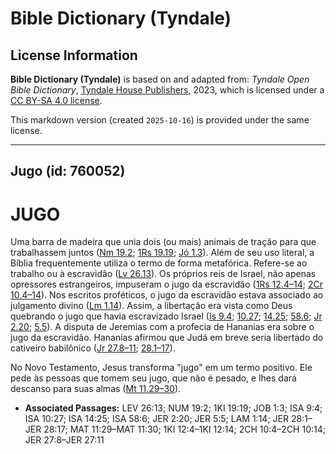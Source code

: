 # Bible Dictionary (Tyndale)

## License Information

**Bible Dictionary (Tyndale)** is based on and adapted from: _Tyndale Open Bible Dictionary_, [Tyndale House Publishers](https://tyndaleopenresources.com/), 2023, which is licensed under a [CC BY-SA 4.0 license](https://creativecommons.org/licenses/by-sa/4.0/legalcode.en).

This markdown version (created `2025-10-16`) is provided under the same license.



--------------------------------

## Jugo (id: 760052)

JUGO
====

Uma barra de madeira que unia dois (ou mais) animais de tração para que trabalhassem juntos ([Nm 19\.2](https://ref.ly/Num19:2); [1Rs 19\.19](https://ref.ly/1Kgs19:19); [Jó 1\.3](https://ref.ly/Job1:3)). Além de seu uso literal, a Bíblia frequentemente utiliza o termo de forma metafórica. Refere\-se ao trabalho ou à escravidão ([Lv 26\.13](https://ref.ly/Lev26:13)). Os próprios reis de Israel, não apenas opressores estrangeiros, impuseram o jugo da escravidão ([1Rs 12\.4–14](https://ref.ly/1Kgs12:4-1Kgs12:14); [2Cr 10\.4–14](https://ref.ly/2Chr10:4-2Chr10:14)). Nos escritos proféticos, o jugo da escravidão estava associado ao julgamento divino ([Lm 1\.14](https://ref.ly/Lam1:14)). Assim, a libertação era vista como Deus quebrando o jugo que havia escravizado Israel ([Is 9\.4](https://ref.ly/Isa9:4); [10\.27](https://ref.ly/Isa10:27); [14\.25](https://ref.ly/Isa14:25); [58\.6](https://ref.ly/Isa58:6); [Jr 2\.20](https://ref.ly/Jer2:20); [5\.5](https://ref.ly/Jer5:5)). A disputa de Jeremias com a profecia de Hananias era sobre o jugo da escravidão. Hananias afirmou que Judá em breve seria libertado do cativeiro babilônico ([Jr 27\.8–11](https://ref.ly/Jer27:8-Jer27:11); [28\.1–17](https://ref.ly/Jer28:1-Jer28:17)).

No Novo Testamento, Jesus transforma "jugo" em um termo positivo. Ele pede às pessoas que tomem seu jugo, que não é pesado, e lhes dará descanso para suas almas ([Mt 11\.29–30](https://ref.ly/Matt11:29-Matt11:30)).

* **Associated Passages:** LEV 26:13; NUM 19:2; 1KI 19:19; JOB 1:3; ISA 9:4; ISA 10:27; ISA 14:25; ISA 58:6; JER 2:20; JER 5:5; LAM 1:14; JER 28:1–JER 28:17; MAT 11:29–MAT 11:30; 1KI 12:4–1KI 12:14; 2CH 10:4–2CH 10:14; JER 27:8–JER 27:11

